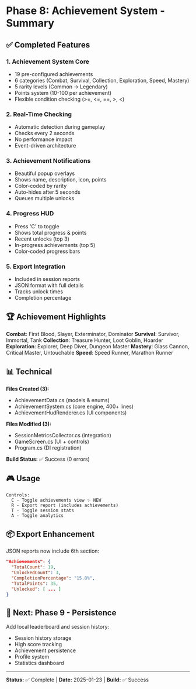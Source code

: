 # Phase 8: Achievement System - Summary

## ✅ Completed Features

### 1. Achievement System Core

- 19 pre-configured achievements
- 6 categories (Combat, Survival, Collection, Exploration, Speed, Mastery)
- 5 rarity levels (Common → Legendary)
- Points system (10-100 per achievement)
- Flexible condition checking (>=, <=, ==, >, <)

### 2. Real-Time Checking

- Automatic detection during gameplay
- Checks every 2 seconds
- No performance impact
- Event-driven architecture

### 3. Achievement Notifications

- Beautiful popup overlays
- Shows name, description, icon, points
- Color-coded by rarity
- Auto-hides after 5 seconds
- Queues multiple unlocks

### 4. Progress HUD

- Press 'C' to toggle
- Shows total progress & points
- Recent unlocks (top 3)
- In-progress achievements (top 5)
- Color-coded progress bars

### 5. Export Integration

- Included in session reports
- JSON format with full details
- Tracks unlock times
- Completion percentage

## 🏆 Achievement Highlights

**Combat**: First Blood, Slayer, Exterminator, Dominator
**Survival**: Survivor, Immortal, Tank
**Collection**: Treasure Hunter, Loot Goblin, Hoarder
**Exploration**: Explorer, Deep Diver, Dungeon Master
**Mastery**: Glass Cannon, Critical Master, Untouchable
**Speed**: Speed Runner, Marathon Runner

## 📊 Technical

**Files Created (3):**

- AchievementData.cs (models & enums)
- AchievementSystem.cs (core engine, 400+ lines)
- AchievementHudRenderer.cs (UI components)

**Files Modified (3):**

- SessionMetricsCollector.cs (integration)
- GameScreen.cs (UI + controls)
- Program.cs (DI registration)

**Build Status:** ✅ Success (0 errors)

## 🎮 Usage

```
Controls:
  C - Toggle achievements view ✨ NEW
  R - Export report (includes achievements)
  T - Toggle session stats
  A - Toggle analytics
```

## 📦 Export Enhancement

JSON reports now include 6th section:

```json
"Achievements": {
  "TotalCount": 19,
  "UnlockedCount": 3,
  "CompletionPercentage": "15.8%",
  "TotalPoints": 35,
  "Unlocked": [ ... ]
}
```

## 🎯 Next: Phase 9 - Persistence

Add local leaderboard and session history:

- Session history storage
- High score tracking
- Achievement persistence
- Profile system
- Statistics dashboard

---

**Status:** ✅ Complete | **Date:** 2025-01-23 | **Build:** ✅ Success
